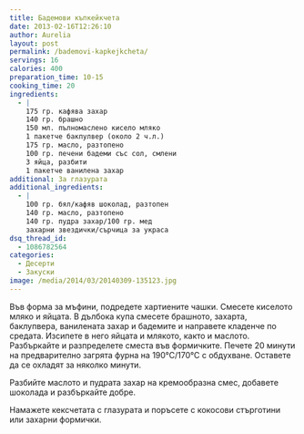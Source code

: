 ```yaml
---
title: Бадемови къпкейкчета
date: 2013-02-16T12:26:10
author: Aurelia
layout: post
permalink: /bademovi-kapkejkcheta/
servings: 16
calories: 400
preparation_time: 10-15
cooking_time: 20
ingredients:
  - |
    175 гр. кафява захар
    140 гр. брашно
    150 мл. пълномаслено кисело мляко
    1 пакетче бакпулвер (около 2 ч.л.)
    175 гр. масло, разтопено
    100 гр. печени бадеми със сол, смлени
    3 яйца, разбити
    1 пакетче ванилена захар
additional: За глазурата
additional_ingredients:
  - |
    100 гр. бял/кафяв шоколад, разтопен
    140 гр. масло, разтопено
    140 гр. пудра захар/100 гр. мед
    захарни звездички/сърчица за украса
dsq_thread_id:
  - 1086782564
categories:
  - Десерти
  - Закуски
image: /media/2014/03/20140309-135123.jpg
---
```

Във форма за мъфини, подредете хартиените чашки. Смесете киселото мляко и яйцата. В дълбока купа смесете брашното, захарта, баклупвера, ванилената захар и бадемите и направете кладенче по средата. Изсипете в него яйцата и млякото, както и маслото. Разбъркайте и разпределете сместа във формичките. Печете 20 минути на предварително загрята фурна на 190°С/170°С с обдухване. Оставете да се охладят за няколко минути.
  
Разбийте маслото и пудрата захар на кремообразна смес, добавете шоколада и разбъркайте добре.
  
Намажете кексчетата с глазурата и поръсете с кокосови стърготини или захарни формички.